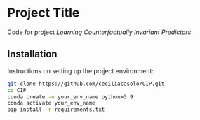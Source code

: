 # Project Title

Code for project *Learning Counterfactually Invariant Predictors*. 

## Installation

Instructions on setting up the project environment:

```bash
git clone https://github.com/ceciliacasolo/CIP.git
cd CIP
conda create -n your_env_name python=3.9
conda activate your_env_name
pip install -r requirements.txt


